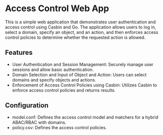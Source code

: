 # Access Control Web App

This is a simple web application that demonstrates user authentication and access control using Casbin and Go. The application allows users to log in, select a domain, specify an object, and an action, and then enforces access control policies to determine whether the requested action is allowed.

## Features

- User Authentication and Session Management: Securely manage user sessions and allow basic authentication.
- Domain Selection and Input of Object and Action: Users can select domains and specify objects and actions.
- Enforcement of Access Control Policies using Casbin: Utilizes Casbin to enforce access control policies and returns results.

## Configuration

- model.conf: Defines the access control model and matchers for a hybrid ABAC/RBAC with domains.
- policy.csv: Defines the access control policies.    
